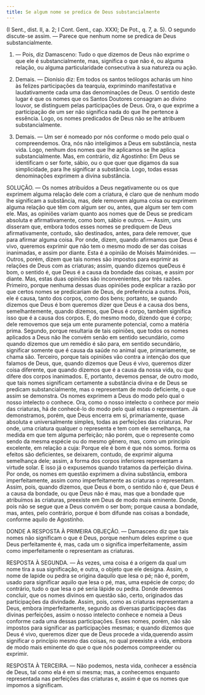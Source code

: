 ```yaml
---
title: Se algum nome se predica de Deus substancialmente
---
```


(I Sent., dist. II, a. 2; I Cont. Gent., cap. XXXI; De Pot., q. 7, a. 5).
  O segundo discute-se assim. — Parece que nenhum nome se predica de Deus substancialmente.  

1. — Pois, diz Damasceno: Tudo o que dizemos de Deus não exprime o que ele é substancialmente, mas, significa o que não é, ou alguma relação, ou alguma particularidade consecutiva à sua natureza ou ação.  

2. Demais. — Dionísio diz: Em todos os santos teólogos acharás um hino às felizes participações da tearquia, exprimindo manifestativa e laudativamente cada uma das denominações de Deus. O sentido deste lugar é que os nomes que os Santos Doutores consagram ao divino louvor, se distinguem pelas participações de Deus. Ora, o que exprime a participação de um ser não significa nada do que lhe pertence à essência. Logo, os nomes predicados de Deus não se lhe atribuem substancialmente.  

3. Demais. — Um ser é nomeado por nós conforme o modo pelo qual o compreendemos. Ora, nós não inteligimos a Deus em substância, nesta vida. Logo, nenhum dos nomes que lhe aplicamos se lhe aplica substancialmente.  Mas, em contrário, diz Agostinho: Em Deus se identificam o ser forte, sábio, ou o que quer que digamos da sua simplicidade, para lhe significar a substância. Logo, todas essas denominações exprimem a divina substância.  

SOLUÇÃO. — Os nomes atribuídos a Deus negativamente ou os que exprimem alguma relação dele com a criatura, é claro que de nenhum modo lhe significam a substância, mas, dele removem alguma coisa ou exprimem alguma relação que têm com algum ser ou, antes, que algum ser tem com ele.  Mas, as opiniões variam quanto aos nomes que de Deus se predicam absoluta e afirmativamente, como bom, sábio e outros. — Assim, uns disseram que, embora todos esses nomes se prediquem de Deus afirmativamente, contudo, são destinados, antes, para dele remover, que para afirmar alguma coisa. Por onde, dizem, quando afirmamos que Deus é vivo, queremos exprimir que não tem o mesmo modo de ser das coisas inanimadas, e assim por diante. Esta é a opinião de Moisés Maimónides. — Outros, porém, dizem que tais nomes são impostos para exprimir as relações de Deus com as criaturas; assim, quando dizemos queDeus é bom, o sentido é, que Deus é a causa da bondade das coisas, e assim por diante. Mas, estas duas opiniões são inconvenientes, por três razões.  Primeiro, porque nenhuma dessas duas opiniões pode explicar a razão por que certos nomes se predicariam de Deus, de preferência a outros. Pois, ele é causa, tanto dos corpos, como dos bens; portanto, se quando dizemos que Deus é bom queremos dizer que Deus é a causa dos bens, semelhantemente, quando dizemos, que Deus é corpo, também significa isso que é a causa dos corpos. E, do mesmo modo, dizendo que é corpo; dele removemos que seja um ente puramente potencial, como a matéria prima.  Segundo, porque resultaria de tais opiniões, que todos os nomes aplicados a Deus não lhe convém senão em sentido secundário, como quando dizemos que um remédio é são para, em sentido secundário, significar somente que é causa da saúde no animal que, primariamente, se chama são.  Terceiro, porque tais opiniões vão contra a intenção dos que falamos de Deus, que, quando dizemos que Deus é vivo, queremos dizer coisa diferente, que quando dizemos que é a causa da nossa vida, ou que difere dos corpos inanimados.  E, portanto, devemos pensar, de outro modo, que tais nomes significam certamente a substância divina e de Deus se predicam substancialmente, mas o representam de modo deficiente, o que assim se demonstra. Os nomes exprimem a Deus do modo pelo qual o nosso intelecto o conhece. Ora, como o nosso intelecto o conhece por meio das criaturas, há de conhecê-lo do modo pelo qual estas o representam. Já demonstramos, porém, que Deus encerra em si, primariamente, quase absoluta e universalmente simples, todas as perfeições das criaturas. Por onde, uma criatura qualquer o representa e tem com ele semelhança, na medida em que tem alguma perfeição; não porém, que o represente como sendo da mesma espécie ou do mesmo gênero, mas, como um principio excelente, em relação a cuja: Porque ele é bom é que nós somos. forma os efeitos são deficientes, se deixarem, contudo, de exprimir alguma semelhança dele; assim, a forma dos corpos inferiores representam a virtude solar. E isso já o expusemos quando tratamos da perfeição divina. Por onde, os nomes em questão exprimem a divina substância, embora imperfeitamente, assim como imperfeitamente as criaturas o representam.  Assim, pois, quando dizemos, que Deus é bom, o sentido não é, que Deus é a causa da bondade, ou que Deus não é mau, mas que a bondade que atribuímos às criaturas, preexiste em Deus de modo mais eminente. Donde, pois não se segue que a Deus convém o ser bom; porque causa a bondade, mas, antes, pelo contrário, porque é bom difunde nas coisas a bondade, conforme aquilo de Agostinho.  

DONDE A RESPOSTA À PRIMEIRA OBJEÇÃO. — Damasceno diz que tais nomes não significam o que é Deus, porque nenhum deles exprime o que Deus perfeitamente é, mas, cada um o significa imperfeitamente, assim como imperfeitamente o representam as criaturas.  

RESPOSTA À SEGUNDA. — Às vezes, uma coisa é a origem da qual um nome tira a sua significação, e outra, o objeto que ele designa. Assim, o nome de lapide ou pedra se origina daquilo que lesa o pé; não é, porém, usado para significar aquilo que lesa o pé, mas, uma espécie de corpo; do contrário, tudo o que lesa o pé seria lápide ou pedra. Donde devemos concluir, que os nomes divinos em questão são, certo, originados das participações da divindade. Assim, pois, como as criaturas representam a Deus, embora imperfeitamente, segundo as diversas participações das divinas perfeições, assim o nosso intelecto conhece e nomeia a Deus conforme cada uma dessas participações. Esses nomes, porém, não são impostos para significar as participações mesmas; e quando dizemos que Deus é vivo, queremos dizer que de Deus procede a vida,querendo assim significar o princípio mesmo das coisas, no qual preexiste a vida, embora de modo mais eminente do que o que nós podemos compreender ou exprimir.  

RESPOSTA À TERCEIRA. — Não podemos, nesta vida, conhecer a essência de Deus, tal como ela é em si mesma; mas, a conhecemos enquanto representada nas perfeições das criaturas e, assim é que os nomes que impomos a significam.